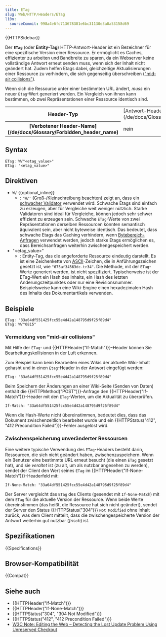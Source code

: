 ```yaml
---
title: ETag
slug: Web/HTTP/Headers/ETag
l10n:
  sourceCommit: 998a4e6fc713678381e6bc31130e3a0a53158d69
---
```


{{HTTPSidebar}}

Der **`ETag`** (oder **Entity-Tag**) HTTP-Antwort-Header ist ein Bezeichner für eine
spezifische Version einer Ressource. Er ermöglicht es Caches, effizienter zu arbeiten und Bandbreite zu sparen, da ein Webserver keine vollständige Antwort erneut senden muss, wenn sich der Inhalt nicht geändert hat. Zudem helfen Etags dabei, gleichzeitige Aktualisierungen einer Ressource zu verhindern, die sich gegenseitig überschreiben (["mid-air collisions"](#vermeidung_von_"mid-air_collisions")).

Wenn sich die Ressource unter einer bestimmten URL ändert, _muss_ ein neuer `Etag`-Wert generiert werden. Ein Vergleich von ihnen kann bestimmen, ob zwei Repräsentationen einer Ressource identisch sind.

<table class="properties">
  <tbody>
    <tr>
      <th scope="row">Header-Typ</th>
      <td>[Antwort-Header](/de/docs/Glossary/Response_header)</td>
    </tr>
    <tr>
      <th scope="row">[Verbotener Header-Name](/de/docs/Glossary/Forbidden_header_name)</th>
      <td>nein</td>
    </tr>
  </tbody>
</table>

## Syntax

```http
ETag: W/"<etag_value>"
ETag: "<etag_value>"
```

## Direktiven

- `W/` {{optional_inline}}
  - : `'W/'` (Groß-/Kleinschreibung beachten) zeigt an, dass ein [schwacher Validator](/de/docs/Web/HTTP/Conditional_requests#weak_validation) verwendet wird. Schwache Etags sind einfach zu erzeugen, aber für Vergleiche weit weniger nützlich. Starke Validatoren sind ideal für Vergleiche, können jedoch sehr schwer effizient zu erzeugen sein. Schwache `ETag`-Werte von zwei Repräsentationen derselben Ressourcen könnten semantisch äquivalent sein, aber nicht byteweise identisch. Das bedeutet, dass schwache Etags das Caching verhindern, wenn [Bytebereich-Anfragen](/de/docs/Web/HTTP/Headers/Accept-Ranges) verwendet werden, jedoch starke Etags ermöglichen es, dass Bereichsanfragen weiterhin zwischengespeichert werden.
- "\<etag_value>"
  - : Entity-Tag, das die angeforderte Ressource eindeutig darstellt. Es ist eine Zeichenkette von [ASCII](/de/docs/Glossary/ASCII)-Zeichen, die in Anführungszeichen gesetzt ist, wie `"675af34563dc-tr34"`. Die Methode, mit der `ETag`-Werte generiert werden, ist nicht spezifiziert. Typischerweise ist der ETag-Wert ein Hash des Inhalts, ein Hash des letzten Änderungszeitpunktes oder nur eine Revisionsnummer. Beispielsweise kann eine Wiki-Engine einen hexadezimalen Hash des Inhalts des Dokumentartikels verwenden.

## Beispiele

```http
ETag: "33a64df551425fcc55e4d42a148795d9f25f89d4"
ETag: W/"0815"
```

### Vermeidung von "mid-air collisions"

Mit Hilfe der `ETag`- und {{HTTPHeader("If-Match")}}-Header können Sie Bearbeitungskollisionen in der Luft erkennen.

Zum Beispiel kann beim Bearbeiten eines Wikis der aktuelle Wiki-Inhalt gehasht und in einen `Etag`-Header in der Antwort eingefügt werden:

```http
ETag: "33a64df551425fcc55e4d42a148795d9f25f89d4"
```

Beim Speichern der Änderungen an einer Wiki-Seite (Senden von Daten) enthält die {{HTTPMethod("POST")}}-Anfrage den {{HTTPHeader("If-Match")}}-Header mit den `ETag`-Werten, um die Aktualität zu überprüfen.

```http
If-Match: "33a64df551425fcc55e4d42a148795d9f25f89d4"
```

Wenn die Hash-Werte nicht übereinstimmen, bedeutet dies, dass das Dokument zwischenzeitlich bearbeitet wurde und ein {{HTTPStatus("412", "412 Precondition Failed")}}-Fehler ausgelöst wird.

### Zwischenspeicherung unveränderter Ressourcen

Eine weitere typische Verwendung des `ETag`-Headers besteht darin, Ressourcen, die sich nicht geändert haben, zwischenzuspeichern. Wenn ein Benutzer eine bestimmte URL erneut besucht (die einen `ETag` gesetzt hat), und sie _veraltet_ ist (zu alt, um als nutzbar angesehen zu werden), sendet der Client den Wert seines `ETag` im {{HTTPHeader("If-None-Match")}}-Headerfeld mit:

```http
If-None-Match: "33a64df551425fcc55e4d42a148795d9f25f89d4"
```

Der Server vergleicht das `ETag` des Clients (gesendet mit `If-None-Match`) mit dem `ETag` für die aktuelle Version der Ressource. Wenn beide Werte übereinstimmen (das heißt, die Ressource hat sich nicht geändert), sendet der Server den Status {{HTTPStatus("304")}} `Not Modified` ohne Inhalt zurück, was dem Client mitteilt, dass die zwischengespeicherte Version der Antwort weiterhin gut nutzbar (_frisch_) ist.

## Spezifikationen

{{Specifications}}

## Browser-Kompatibilität

{{Compat}}

## Siehe auch

- {{HTTPHeader("If-Match")}}
- {{HTTPHeader("If-None-Match")}}
- {{HTTPStatus("304", "304 Not Modified")}}
- {{HTTPStatus("412", "412 Precondition Failed")}}
- [W3C Note: Editing the Web – Detecting the Lost Update Problem Using Unreserved Checkout](https://www.w3.org/1999/04/Editing/)
